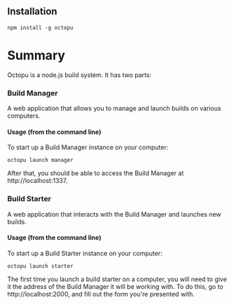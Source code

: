 ## Installation

```
npm install -g octopu
```

# Summary

Octopu is a node.js build system. It has two parts:

### Build Manager

A web application that allows you to manage and launch builds on various computers.

#### Usage (from the command line)

To start up a Build Manager instance on your computer:

```
octopu launch manager
```

After that, you should be able to access the Build Manager at http://localhost:1337.

### Build Starter

A web application that interacts with the Build Manager and launches new builds.

#### Usage (from the command line)

To start up a Build Starter instance on your computer:

```
octopu launch starter
```

The first time you launch a build starter on a computer, you will need to give it the address of the Build Manager it will be working with. To do this, go to http://localhost:2000, and fill out the form you're presented with.